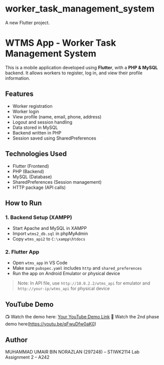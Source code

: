 # worker_task_management_system

A new Flutter project.
# WTMS App - Worker Task Management System

This is a mobile application developed using **Flutter**, with a **PHP & MySQL** backend. It allows workers to register, log in, and view their profile information.

## Features

- Worker registration
- Worker login
- View profile (name, email, phone, address)
- Logout and session handling
- Data stored in MySQL
- Backend written in PHP
- Session saved using SharedPreferences

## Technologies Used

- Flutter (Frontend)
- PHP (Backend)
- MySQL (Database)
- SharedPreferences (Session management)
- HTTP package (API calls)

## How to Run

### 1. Backend Setup (XAMPP)
- Start Apache and MySQL in XAMPP
- Import `wtms2_db.sql` in phpMyAdmin
- Copy `wtms_api2` to `C:\xampp\htdocs`

### 2. Flutter App
- Open `wtms_app` in VS Code
- Make sure `pubspec.yaml` includes `http` and `shared_preferences`
- Run the app on Android Emulator or physical device

> Note: In API file, use `http://10.0.2.2/wtms_api` for emulator and `http://your-ip/wtms_api` for physical device

## YouTube Demo

📺 Watch the demo here: [Your YouTube Demo Link](https://youtu.be/YydSPICrjWw)
🔗 Watch the 2nd phase demo here(https://youtu.be/qFwuDfw0aK0)

## Author

MUHAMMAD UMAIR BIN NORAZLAN (297248) – STIWK2114 Lab Assignment 2 – A242
